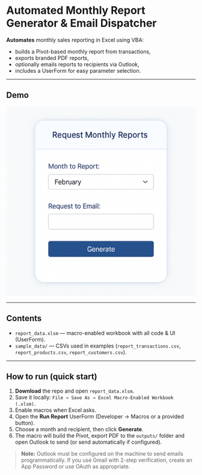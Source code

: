# Automated Monthly Report Generator & Email Dispatcher

**Automates** monthly sales reporting in Excel using VBA:
- builds a Pivot-based monthly report from transactions,
- exports branded PDF reports,
- optionally emails reports to recipients via Outlook,
- includes a UserForm for easy parameter selection.

---

## Demo
![Professional Excel screenshot](A_professional_Excel.png)

---

## Contents
- `report_data.xlsm` — macro-enabled workbook with all code & UI (UserForm).  
- `sample_data/` — CSVs used in examples (`report_transactions.csv`, `report_products.csv`, `report_customers.csv`).  

---

## How to run (quick start)

1. **Download** the repo and open `report_data.xlsm`.  
2. Save it locally: `File → Save As → Excel Macro-Enabled Workbook (.xlsm)`.  
3. Enable macros when Excel asks.  
4. Open the **Run Report** UserForm (Developer → Macros or a provided button).  
5. Choose a month and recipient, then click **Generate**.  
6. The macro will build the Pivot, export PDF to the `outputs/` folder and open Outlook to send (or send automatically if configured).

> **Note:** Outlook must be configured on the machine to send emails programmatically. If you use Gmail with 2-step verification, create an App Password or use OAuth as appropriate.
